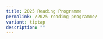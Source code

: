 ```yaml
---
title: 2025 Reading Programme
permalink: /2025-reading-programme/
variant: tiptap
description: ""
---
```

